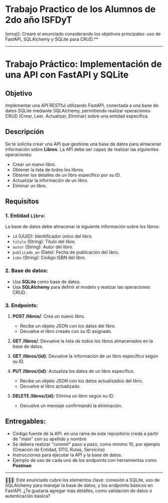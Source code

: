 # Trabajo Practico de los Alumnos de 2do año ISFDyT


[emoji]: Crearé el enunciado considerando los objetivos principales: uso de FastAPI, SQLAlchemy y SQLite para CRUD.**

---

# Trabajo Práctico: Implementación de una API con FastAPI y SQLite

## Objetivo
Implementar una API RESTful utilizando FastAPI, conectada a una base de datos SQLite mediante SQLAlchemy, permitiendo realizar operaciones CRUD (Crear, Leer, Actualizar, Eliminar) sobre una entidad específica.

## Descripción
Se te solicita crear una API que gestione una base de datos para almacenar información sobre **Libros**. La API debe ser capaz de realizar las siguientes operaciones:
- Crear un nuevo libro.
- Obtener la lista de todos los libros.
- Obtener los detalles de un libro específico por su ID.
- Actualizar la información de un libro.
- Eliminar un libro.

## Requisitos
### 1. Entidad `Libro`:
La base de datos debe almacenar la siguiente información sobre los libros:
- `id` (UUID): Identificador único del libro.
- `titulo` (String): Título del libro.
- `autor` (String): Autor del libro.
- `publicado_en` (Date): Fecha de publicación del libro.
- `isbn` (String): Código ISBN del libro.

### 2. Base de datos:
- Usa **SQLite** como base de datos.
- Usa **SQLAlchemy** para definir el modelo y realizar las operaciones CRUD.

### 3. Endpoints:
1. **POST /libros/**: Crea un nuevo libro.
    - Recibe un objeto JSON con los datos del libro.
    - Devuelve el libro creado con su ID asignado.
    
2. **GET /libros/**: Devuelve la lista de todos los libros almacenados en la base de datos.

3. **GET /libros/{id}**: Devuelve la información de un libro específico según su ID.
    
4. **PUT /libros/{id}**: Actualiza los datos de un libro específico.
    - Recibe un objeto JSON con los datos actualizados del libro.
    - Devuelve el libro actualizado.

5. **DELETE /libros/{id}**: Elimina un libro según su ID.
    - Devuelve un mensaje confirmando la eliminación.

## Entregables:
- Código fuente de la API. en una rama de este repositorio creda a partir de "main" con su apellido y nombre
- Se debera realizar "commit" paso a paso, como minimo 10, por ejemplo (Creacion de Entidad, DTO, Rutas, Servicios)
- Instrucciones para ejecutar la API y la base de datos.
- Ejemplo de uso de cada uno de los endpoints con herramientas como **Postman**

---

🧙🏾‍♂️: Este enunciado cubre los elementos clave: conexión a SQLite, uso de SQLAlchemy para manejar la base de datos, y los endpoints básicos en FastAPI. ¿Te gustaría agregar más detalles, como validación de datos o autenticación básica?

